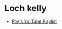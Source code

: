 # Loch kelly

- [Roy's YouTube Playlist](https://www.youtube.com/playlist?list=PLk74A6Qy7X1S31fQalEf2H9cbYK5GJBpu)

